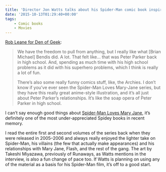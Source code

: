 ```yaml
---
title: 'Director Jon Watts talks about his Spider-Man comic book inspirations'
date: '2015-10-13T01:29:40+00:00'
tags:
    - Comic books
    - Movies
---
```


[Rob Leane for Den of Geek](https://www.denofgeek.com/us/movies/jon-watts/249593/spider-man-reboot-director-jon-watts-talks-cop-car-spidey-comic-inspirations):

> We have the freedom to pull from anything, but I really like what \[Brian Michael\] Bendis did. A lot. That felt like… that was Peter Parker back in high school. And, spending as much time with his high school problems as it did with his superhero problems, which I think is really a lot of fun.
>
>  There’s also some really funny comics stuff, like, the Archies. I don’t know if you’ve ever seen the Spider-Man Loves Mary-Jane series, but they have this really great anime-style illustration, and it’s all just about Peter Parker’s relationships. It’s like the soap opera of Peter Parker in high school.

I can’t say enough good things about [Spider-Man Loves Mary Jane](https://www.comixology.com/Spider-Man-Loves-Mary-Jane-2005-2007/comics-series/1049?ref=c2VhcmNoL2RldGFpbC9kZXNrdG9wL2xpc3Qvc2VyaWVzU2VhcmNoRGV0YWlsTGlzdA), it’s definitely one of the most under-appreciated Spidey books in recent memory.

I read the entire first and second volumes of the series back when they were released in 2005–2006 and always really enjoyed the lighter take on Spider-Man, his villains (the few that actually make appearances) and his relationships with Mary Jane, Flash, and the rest of the gang. The art by Takeshi Miyazawa, previously of Runaways, as Watts mentions in the interview, is also a fun change of pace too. If Watts is planning on using any of the material as a basis for his Spider-Man film, it’s off to a good start.
